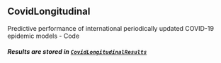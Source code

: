 ## CovidLongitudinal

Predictive performance of international periodically updated COVID-19 epidemic models - Code



##### Results are stored in [`CovidLongitudinalResults`](https://github.com/pourmalek/CovidLongitudinalResults)

